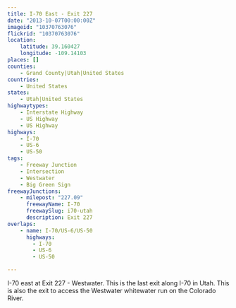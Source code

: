 ```yaml
---
title: I-70 East - Exit 227
date: "2013-10-07T00:00:00Z"
imageid: "10370763076"
flickrid: "10370763076"
location:
    latitude: 39.160427
    longitude: -109.14103
places: []
counties:
    - Grand County|Utah|United States
countries:
    - United States
states:
    - Utah|United States
highwaytypes:
    - Interstate Highway
    - US Highway
    - US Highway
highways:
    - I-70
    - US-6
    - US-50
tags:
    - Freeway Junction
    - Intersection
    - Westwater
    - Big Green Sign
freewayJunctions:
    - milepost: "227.09"
      freewayName: I-70
      freewaySlug: i70-utah
      description: Exit 227
overlaps:
    - name: I-70/US-6/US-50
      highways:
        - I-70
        - US-6
        - US-50

---
```

I-70 east at Exit 227 - Westwater.  This is the last exit along I-70 in Utah.  This is also the exit to access the Westwater whitewater run on the Colorado River.